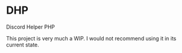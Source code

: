 # DHP
Discord Helper PHP

This project is very much a WIP. I would not recommend using it in its current state.
